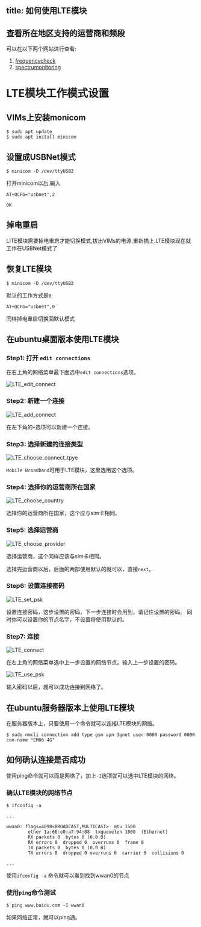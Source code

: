 title: 如何使用LTE模块
---

## 查看所在地区支持的运营商和频段

可以在以下两个网站进行查看:

1. [frequencycheck](https://www.frequencycheck.com/carriers)
2. [spectrumonitoring](https://www.spectrummonitoring.com/frequencies/)

# LTE模块工作模式设置

## VIMs上安装monicom

```shell
$ sudo apt update
$ sudo apt install minicom
```

## 设置成USBNet模式

```shell
$ minicom -D /dev/ttyUSB2
```

打开minicom以后,输入

```shell
AT+QCFG="usbnet",2

OK
```

## 掉电重启

LITE模块需要掉电重启才能切换模式,拔出VIMs的电源,重新插上.LTE模块现在就工作在USBNet模式了

## 恢复LTE模块

```shell
$ minicom -D /dev/ttyUSB2
```

默认的工作方式是`0`

```shell
AT+QCFG="usbnet",0
```

同样掉电重启切换回默认模式


## 在ubuntu桌面版本使用LTE模块

### Step1: 打开 `edit connections`

在右上角的网络菜单最下面选中`edit connections`选项。

![LTE_edit_connect](/images/edge/LTE_edit_connect.png)

### Step2: 新建一个连接

![LTE_add_connect](/images/edge/LTE_add_connect.png)

在左下角的`+`选项可以新建一个连接。

### Step3: 选择新建的连接类型

![LTE_choose_connect_tpye](/images/edge/LTE_choose_connect_tpye.png)

`Mobile Broadband`可用于LTE模块，这里选用这个选项。

### Step4: 选择你的运营商所在国家

![LTE_choose_country](/images/edge/LTE_choose_country.png)

选择你的运营商所在国家，这个应与sim卡相同。

### Step5: 选择运营商

![LTE_choose_provider](/images/edge/LTE_choose_provider.png)

选择运营商，这个同样应该与sim卡相同。

选择完运营商以后，后面的两部使用默认的就可以，直接`next`。

### Step6: 设置连接密码
![LTE_set_psk](/images/edge/LTE_set_psk.png)

设置连接密码，这步设置的密码，下一步连接时会用到，请记住设置的密码。
同时你可以设置你的节点名字，不设置将使用默认的。

### Step7: 连接

![LTE_connect](/images/edge/LTE_connect.png)

在右上角的网络菜单选中上一步设置的网络节点。输入上一步设置的密码。

![LTE_use_psk](/images/edge/LTE_use_psk.png)

输入密码以后，就可以成功连接到网络了。

## 在ubuntu服务器版本上使用LTE模块

在服务器版本上，只要使用一个命令就可以连接LTE模块的网络。

```
$ sudo nmcli connection add type gsm apn 3gnet user 0000 password 0000 con-name "EM06 4G"

```

## 如何确认连接是否成功

使用ping命令就可以而是网络了，加上`-I`选项就可以选中LTE模块的网络。


### 确认LTE模块的网络节点
```
$ ifconfig -a

...

wwan0: flags=4098<BROADCAST,MULTICAST>  mtu 1500
        ether 1a:68:e0:a7:94:88  txqueuelen 1000  (Ethernet)
        RX packets 0  bytes 0 (0.0 B)
        RX errors 0  dropped 0  overruns 0  frame 0
        TX packets 0  bytes 0 (0.0 B)
        TX errors 0  dropped 0 overruns 0  carrier 0  collisions 0

...
```

使用`ifconfig -a` 命令就可以看到找到wwan0的节点


### 使用`ping`命令测试

```
$ ping www.baidu.com -I wwan0
```
如果网络正常，就可以ping通。

